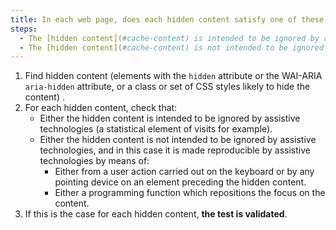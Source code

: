 ```yaml
---
title: In each web page, does each hidden content satisfy one of these conditions?
steps:
  - The [hidden content](#cache-content) is intended to be ignored by assistive technologies.
  - The [hidden content](#cache-content) is not intended to be ignored by assistive technologies and is made retrievable by assistive technologies following a user action carried out on the keyboard or by any pointing device on an element preceding the hidden content or following a repositioning of the focus on it.
---
```


1. Find hidden content (elements with the `hidden` attribute or the WAI-ARIA `aria-hidden` attribute, or a class or set of CSS styles likely to hide the content) .
2. For each hidden content, check that:
   - Either the hidden content is intended to be ignored by assistive technologies (a statistical element of visits for example).
   - Either the hidden content is not intended to be ignored by assistive technologies, and in this case it is made reproducible by assistive technologies by means of:
     - Either from a user action carried out on the keyboard or by any pointing device on an element preceding the hidden content.
     - Either a programming function which repositions the focus on the content.
3. If this is the case for each hidden content, **the test is validated**.
